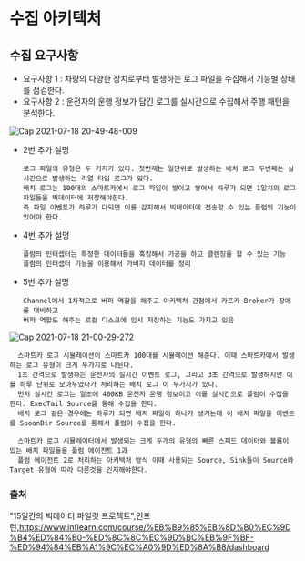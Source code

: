 # 수집 아키텍처

## 수집 요구사항
- 요구사항 1 : 차량의 다양한 장치로부터 발생하는 로그 파일을 수집해서 기능별 상태를 점검한다.
- 요구사항 2 : 운전자의 운행 정보가 담긴 로그를 실시간으로 수집해서 주행 패턴을 분석한다.

![Cap 2021-07-18 20-49-48-009](https://user-images.githubusercontent.com/76901290/126065901-b0016fc3-b214-4287-bbc6-9b8f540f2c68.png)

- 2번 추가 설명

            
      로그 파일의 유형은 두 가지가 있다. 첫번재는 일단위로 발생하는 배치 로그 두번째는 실시간으로 발생하는 리얼 타임 로그가 있다.
      배치 로그는 100대의 스마트카에서 로그 파일이 쌓이고 쌓여서 하루가 되면 1일치의 로그 파일들을 빅데이터에 저장해야한다.
      즉 파일 이벤트가 하루가 다되면 이를 감지해서 빅데이터에 전송할 수 있는 플럼의 기능이 있어야 한다.


- 4번 추가 설명

      
      플럼의 인터셉터는 특정한 데이터들을 훅킹해서 가공을 하고 클렌징을 할 수 있는 기능
      플럼의 인터셉터 기능을 이용해서 가비지 데이터를 정리


- 5번 추가 설명

      
      Channel에서 1차적으로 버퍼 역할을 해주고 아키텍처 관점에서 카프카 Broker가 장애를 대비하고
      버퍼 역할도 해주는 로컬 디스크에 임시 저장하는 기능도 가지고 있음 


![Cap 2021-07-18 21-00-29-272](https://user-images.githubusercontent.com/76901290/126066206-cda543d7-b276-4db0-913f-9336968ebe38.jpg)



      스마트카 로그 시물레이션이 스마트카 100대를 시뮬레이션 해준다. 이때 스마트카에서 발생하는 로그 유형이 크게 두가지로 나뉜다.
      1초 간격으로 발생하는 운전자의 실시간 이벤트 로그, 그리고 3초 간격으로 발생하지만 이를 하루 단위로 모아두었다가 처리하는 배치 로그 이 두가지가 있다.
      먼저 실시간 로그는 일초에 400KB 운전자 운행 정보이고 이를 실시간으로 플럼이 수집을 한다. ExecTail Source를 통해 수집을 한다.
      배치 로그 같은 경우에는 하루가 되면 배치 파일이 하나가 생기는데 이 배치 파일을 이벤트를 SpoonDir Source를 통해서 플럼이 수집을 한다.
      
      스마트카 로그 시뮬레이터에서 발생되는 크게 두개의 유형의 빠른 스피드 데이터와 볼륨이 있는 배치 파일들을 플럼 에이전트 1과
      플럼 에이전트 2로 처리하는 아키텍처 방식 이때 사용되는 Source, Sink들이 Source와 Target 유형에 따라 다른것을 인지해야한다.


### 출처

"15일간의 빅데이터 파일럿 프로젝트",인프런,https://www.inflearn.com/course/%EB%B9%85%EB%8D%B0%EC%9D%B4%ED%84%B0-%ED%8C%8C%EC%9D%BC%EB%9F%BF-%ED%94%84%EB%A1%9C%EC%A0%9D%ED%8A%B8/dashboard

